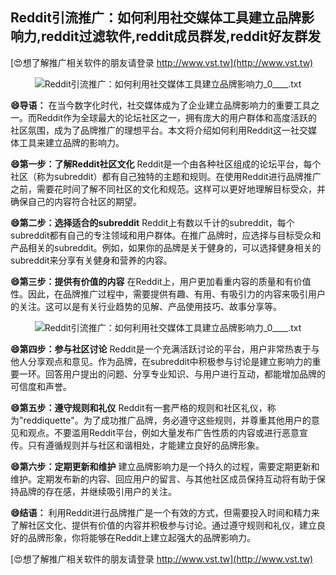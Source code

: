 ## **Reddit引流推广：如何利用社交媒体工具建立品牌影响力,reddit过滤软件,reddit成员群发,reddit好友群发**

[😍想了解推广相关软件的朋友请登录 http://www.vst.tw](http://www.vst.tw)

 <center><img src="https://vst.tw/MP4/tuiguang/png/5.png" alt="Reddit引流推广：如何利用社交媒体工具建立品牌影响力_0____.txt"></center>

**😄导语：**
在当今数字化时代，社交媒体成为了企业建立品牌影响力的重要工具之一。而Reddit作为全球最大的论坛社区之一，拥有庞大的用户群体和高度活跃的社区氛围，成为了品牌推广的理想平台。本文将介绍如何利用Reddit这一社交媒体工具来建立品牌的影响力。

**😄第一步：了解Reddit社区文化**
Reddit是一个由各种社区组成的论坛平台，每个社区（称为subreddit）都有自己独特的主题和规则。在使用Reddit进行品牌推广之前，需要花时间了解不同社区的文化和规范。这样可以更好地理解目标受众，并确保自己的内容符合社区的期望。

**😄第二步：选择适合的subreddit**
Reddit上有数以千计的subreddit，每个subreddit都有自己的专注领域和用户群体。在推广品牌时，应选择与目标受众和产品相关的subreddit。例如，如果你的品牌是关于健身的，可以选择健身相关的subreddit来分享有关健身和营养的内容。

**😄第三步：提供有价值的内容**
在Reddit上，用户更加看重内容的质量和有价值性。因此，在品牌推广过程中，需要提供有趣、有用、有吸引力的内容来吸引用户的关注。这可以是有关行业趋势的见解、产品使用技巧、故事分享等。

 <center><img src="https://vst.tw/MP4/tuiguang/png/1.png" alt="Reddit引流推广：如何利用社交媒体工具建立品牌影响力_0____.txt"></center>

**😄第四步：参与社区讨论**
Reddit是一个充满活跃讨论的平台，用户非常热衷于与他人分享观点和意见。作为品牌，在subreddit中积极参与讨论是建立影响力的重要一环。回答用户提出的问题、分享专业知识、与用户进行互动，都能增加品牌的可信度和声誉。

**😄第五步：遵守规则和礼仪**
Reddit有一套严格的规则和社区礼仪，称为"reddiquette"。为了成功推广品牌，务必遵守这些规则，并尊重其他用户的意见和观点。不要滥用Reddit平台，例如大量发布广告性质的内容或进行恶意宣传。只有遵循规则并与社区和谐相处，才能建立良好的品牌形象。

**😄第六步：定期更新和维护**
建立品牌影响力是一个持久的过程，需要定期更新和维护。定期发布新的内容、回应用户的留言、与其他社区成员保持互动将有助于保持品牌的存在感，并继续吸引用户的关注。

**😄结语：**
利用Reddit进行品牌推广是一个有效的方式，但需要投入时间和精力来了解社区文化、提供有价值的内容并积极参与讨论。通过遵守规则和礼仪，建立良好的品牌形象，你将能够在Reddit上建立起强大的品牌影响力。

[😍想了解推广相关软件的朋友请登录 http://www.vst.tw](http://www.vst.tw)



